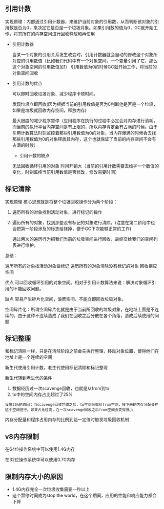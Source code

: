 ## 引用计数

实现原理：内部通过引用计数器，来维护当前对象的引用数，从而判断该对象的引用数是否为0，来决定它是否是一个垃圾对象。如果引用数的值为0，GC就开始工作，将其所在的内存空间进行回收释放和再使用



- 引用计数器

  当某一个对象的引用关系发生改变时，引用计数器就会自动的修改这个对象所对应的引用数值（比如我们代码中有一个对象空间，一个变量引用了它，那么这个对象空间的引用数值加1） 引用数值为0的时候GC就开始工作，将当前的对象空间回收

- 引用计数的优点

  可以即时回收垃圾对象、减少程序卡顿时间。

  发现垃圾立即回收(因为根据当前的引用数值是否为0判断他是否是一个垃圾，如果是垃圾就回收内存空间，释放内存)

  最大限度的减少程序暂停（应用程序在执行的过程中必定会对内存进行消耗，而当前的执行平台内存空间是有上限的，所以内存肯定会有占满的时候。由于引用计数算法时刻监控着那些引用数值为0的对象，当内存爆满的时候会去找那些引用数值为0的对象释放其内存，这个也就保证了当前的内存空间不会有占满的时候）

  

  

  - 引用计数的缺点

  无法回收循环引用的对象
  时间开销大（当前的引用计数需要去维护一个数值的变化，时刻监控当前引用数值是否修改，修改需要时间）



## 标记清除

实现原理
核心思想就是将整个垃圾回收操作分为两个阶段：

1. 遍历所有的对象找到活动对象，进行标记的操作

2. 遍历所有的对象，找到那些没有标记的对象进行清除。(注意在第二阶段中也会把第一阶段涉及的标志给抹掉，便于GC下次能够正常的工作)

   通过两次的遍历行为把我们当前的垃圾空间进行回收，最终交给我们的空闲列表进行维护。

总结：

遍历所有的对象找活动对象做标记
遍历所有的对象清除没有标记的对象
回收相应空间

优点
可以回收循环引用的对象空间。相对于引用计数算法来说：解决对象循环引用的不能回收问题。

缺点
容易产生碎片化空间，浪费空间、不能立即回收垃圾对象。

空间碎片化：所谓空间碎片化就是由于当前所回收的垃圾对象，在地址上面是不连续的，由于这种不连续造成了我们在回收之后分散在各个角落，造成后续使用的问题



## 标记整理

和标记清除一样，只是在清除阶段之前会先执行整理，移动对象位置，使得他们在地址上是一个连续的空间





新生代使用引用计数，老生代使用标记清除和标记整理



新生代转到老生代的条件

1. 数据经历过一次scavenge回收，也就是从from到to
2. to中的空间内存占比超过了25%

```
设置25%的原因：当scavenge回收完成之后，to空间会赋给from空间，接下来的内存分配会在这个空间进行，如果占比过高，在一次scavenge回收之后from空间会变得很小
```





内存分配量和程序占用内存的比例到达一定值时触发垃圾回收机制





## v8内存限制

在64位操作系统中可以使用1.4G内存

在32位操作系统中可以使用0.7G内存



## 限制内存大小的原因

- 1.4G内存完全一次垃圾收集需要一秒以上
- 这个暂停时间成为stop the world，在这个期间，应用的性能和响应能力都会下降